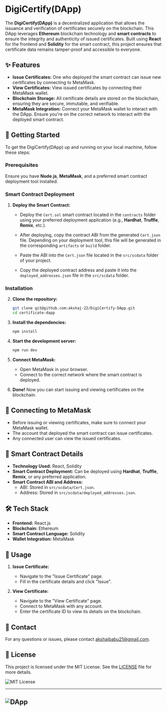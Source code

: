 # DigiCertify(DApp)

The **DigiCertify(DApp)** is a decentralized application that allows the issuance and verification of certificates securely on the blockchain. This DApp leverages **Ethereum** blockchain technology and **smart contracts** to ensure the integrity and authenticity of issued certificates. Built using **React** for the frontend and **Solidity** for the smart contract, this project ensures that certificate data remains tamper-proof and accessible to everyone.

## ✨ Features

- **Issue Certificates:** One who deployed the smart contract can issue new certificates by connecting to MetaMask.
- **View Certificates:** View issued certificates by connecting their MetaMask wallet.
- **Blockchain Storage:** All certificate details are stored on the blockchain, ensuring they are secure, immutable, and verifiable.
- **MetaMask Integration:** Connect your MetaMask wallet to interact with the DApp. Ensure you're on the correct network to interact with the deployed smart contract.

## 🚀 Getting Started

To get the DigiCertify(DApp) up and running on your local machine, follow these steps:

### Prerequisites

Ensure you have **Node.js**, **MetaMask**, and a preferred smart contract deployment tool installed.

### Smart Contract Deployment

1. **Deploy the Smart Contract:**

   - Deploy the `Cert.sol` smart contract located in the `contracts` folder using your preferred deployment application (e.g., **Hardhat**, **Truffle**, **Remix**, etc.).

   - After deploying, copy the contract ABI from the generated `Cert.json` file. Depending on your deployment tool, this file will be generated in the corresponding `artifacts` or `build` folder.

   - Paste the ABI into the `Cert.json` file located in the `src/scdata` folder of your project.

   - Copy the deployed contract address and paste it into the `deployed_addresses.json` file in the `src/scdata` folder.

### Installation

2. **Clone the repository:**

   ```bash
   git clone git@github.com:akshaj-22/DigiCertify-DApp.git
   cd certificate-dapp
   ```

3. **Install the dependencies:**

   ```bash
   npm install
   ```

4. **Start the development server:**

   ```bash
   npm run dev
   ```

5. **Connect MetaMask:**
   - Open MetaMask in your browser.
   - Connect to the correct network where the smart contract is deployed.

6. **Done!** Now you can start issuing and viewing certificates on the blockchain.

## 🔗 Connecting to MetaMask

- Before issuing or viewing certificates, make sure to connect your MetaMask wallet.
- The account that deployed the smart contract can issue certificates.
- Any connected user can view the issued certificates.

## 📜 Smart Contract Details

- **Technology Used:** React, Solidity
- **Smart Contract Deployment:** Can be deployed using **Hardhat**, **Truffle**, **Remix**, or any preferred application.
- **Smart Contract ABI and Address:** 
  - ABI: Stored in `src/scdata/Cert.json`.
  - Address: Stored in `src/scdata/deployed_addresses.json`.

## 🛠️ Tech Stack

- **Frontend:** React.js
- **Blockchain:** Ethereum
- **Smart Contract Language:** Solidity
- **Wallet Integration:** MetaMask

## 📝 Usage

1. **Issue Certificate:**
   - Navigate to the "Issue Certificate" page.
   - Fill in the certificate details and click "Issue".

2. **View Certificate:**
   - Navigate to the "View Certificate" page.
   - Connect to MetaMask with any account.
   - Enter the certificate ID to view its details on the blockchain.

## 📧 Contact

For any questions or issues, please contact [akshajbabu21@gmail.com](mailto:akshajbabu21@gmail.com).

## 📝 License

This project is licensed under the MIT License. See the [LICENSE](https://github.com/akshaj-22/certiapp/blob/main/License.txt) file for more details.

![MIT License](https://img.shields.io/badge/License-MIT-blue.svg)

---

## ![DApp](https://user-images.githubusercontent.com/74038190/212284158-e840e285-664b-44d7-b79b-e264b5e54825.gif)

